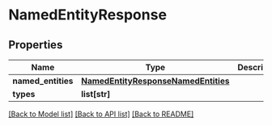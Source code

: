# NamedEntityResponse

## Properties
Name | Type | Description | Notes
------------ | ------------- | ------------- | -------------
**named_entities** | [**NamedEntityResponseNamedEntities**](NamedEntityResponseNamedEntities.md) |  | [optional] 
**types** | **list[str]** |  | [optional] 

[[Back to Model list]](../README.md#documentation-for-models) [[Back to API list]](../README.md#documentation-for-api-endpoints) [[Back to README]](../README.md)

